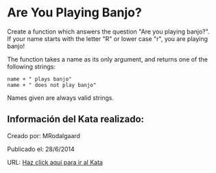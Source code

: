 # Are You Playing Banjo?
Create a function which answers the question "Are you playing banjo?".  
If your name starts with the letter "R" or lower case "r", you are playing banjo!

The function takes a name as its only argument, and returns one of the following strings:
```
name + " plays banjo" 
name + " does not play banjo"
```
Names given are always valid strings.

## Información del Kata realizado:
Creado por: MRodalgaard

Publicado el: 28/6/2014

URL: [Haz click aquí para ir al Kata](https://www.codewars.com/kata/53af2b8861023f1d88000832)